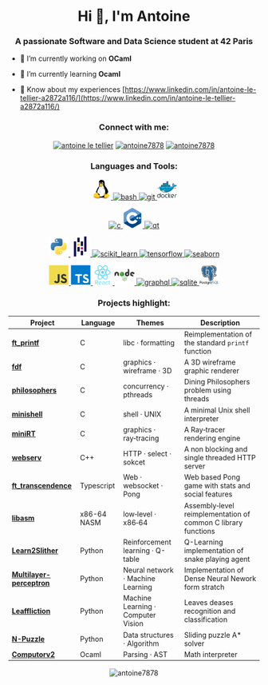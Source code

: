 <h1 align="center">Hi 👋, I'm Antoine</h1>
<h3 align="center">A passionate Software and Data Science student at 42 Paris</h3>

- 🔭 I’m currently working on **OCaml**

- 🌱 I’m currently learning **Ocaml**

- 📄 Know about my experiences [https://www.linkedin.com/in/antoine-le-tellier-a2872a116/](https://www.linkedin.com/in/antoine-le-tellier-a2872a116/)

<h3 align="center">Connect with me:</h3>
<p align="center">
<a href="https://linkedin.com/in/antoine le tellier" target="blank"><img align="center" src="https://raw.githubusercontent.com/rahuldkjain/github-profile-readme-generator/master/src/images/icons/Social/linked-in-alt.svg" alt="antoine le tellier" height="30" width="40" /></a>
<a href="https://kaggle.com/antoine7878" target="blank"><img align="center" src="https://raw.githubusercontent.com/rahuldkjain/github-profile-readme-generator/master/src/images/icons/Social/kaggle.svg" alt="antoine7878" height="30" width="40" /></a>
<a href="https://www.leetcode.com/antoine7878" target="blank"><img align="center" src="https://raw.githubusercontent.com/rahuldkjain/github-profile-readme-generator/master/src/images/icons/Social/leet-code.svg" alt="antoine7878" height="30" width="40" /></a>
</p>

<h3 align="center">Languages and Tools:</h3>
<p align="center">
<a href="https://www.linux.org/" target="_blank" rel="noreferrer"> <img src="https://raw.githubusercontent.com/devicons/devicon/master/icons/linux/linux-original.svg" alt="linux" width="40" height="40"/> </a>
<a href="https://www.gnu.org/software/bash/" target="_blank" rel="noreferrer"> <img src="https://www.vectorlogo.zone/logos/gnu_bash/gnu_bash-icon.svg" alt="bash" width="40" height="40"/> </a>
<a href="https://git-scm.com/" target="_blank" rel="noreferrer"> <img src="https://www.vectorlogo.zone/logos/git-scm/git-scm-icon.svg" alt="git" width="40" height="40"/> </a>
<a href="https://www.docker.com/" target="_blank" rel="noreferrer"> <img src="https://raw.githubusercontent.com/devicons/devicon/master/icons/docker/docker-original-wordmark.svg" alt="docker" width="40" height="40"/> </a>
</p>
<p align="center">
<a href="https://ocaml.org/" target="_blank" rel="noreferrer"> <img src="https://upload.wikimedia.org/wikipedia/commons/1/18/C_Programming_Language.svg" alt="c" width="40" height="40"/> </a>
<a href="https://www.w3schools.com/cpp/" target="_blank" rel="noreferrer"> <img src="https://raw.githubusercontent.com/devicons/devicon/master/icons/cplusplus/cplusplus-original.svg" alt="cplusplus" width="40" height="40"/> </a>
<a href="https://www.qt.io/" target="_blank" rel="noreferrer"> <img src="https://upload.wikimedia.org/wikipedia/commons/0/0b/Qt_logo_2016.svg" alt="qt" width="40" height="40"/> </a>
</p>
<p align="center">
<a href="https://www.python.org" target="_blank" rel="noreferrer"> <img src="https://raw.githubusercontent.com/devicons/devicon/master/icons/python/python-original.svg" alt="python" width="40" height="40"/> </a>
<a href="https://pandas.pydata.org/" target="_blank" rel="noreferrer"> <img src="https://raw.githubusercontent.com/devicons/devicon/2ae2a900d2f041da66e950e4d48052658d850630/icons/pandas/pandas-original.svg" alt="pandas" width="40" height="40"/> </a>
<a href="https://scikit-learn.org/" target="_blank" rel="noreferrer"> <img src="https://upload.wikimedia.org/wikipedia/commons/0/05/Scikit_learn_logo_small.svg" alt="scikit_learn" width="40" height="40"/> </a>
<a href="https://www.tensorflow.org" target="_blank" rel="noreferrer"> <img src="https://www.vectorlogo.zone/logos/tensorflow/tensorflow-icon.svg" alt="tensorflow" width="40" height="40"/> </a>
<a href="https://seaborn.pydata.org/" target="_blank" rel="noreferrer"> <img src="https://seaborn.pydata.org/_images/logo-mark-lightbg.svg" alt="seaborn" width="40" height="40"/> </a>
</p>
<p align="center">
<a href="https://developer.mozilla.org/en-US/docs/Web/JavaScript" target="_blank" rel="noreferrer"> <img src="https://raw.githubusercontent.com/devicons/devicon/master/icons/javascript/javascript-original.svg" alt="javascript" width="40" height="40"/> </a>
<a href="https://www.typescriptlang.org/" target="_blank" rel="noreferrer"> <img src="https://raw.githubusercontent.com/devicons/devicon/master/icons/typescript/typescript-original.svg" alt="typescript" width="40" height="40"/> </a> 
<a href="https://reactjs.org/" target="_blank" rel="noreferrer"> <img src="https://raw.githubusercontent.com/devicons/devicon/master/icons/react/react-original-wordmark.svg" alt="react" width="40" height="40"/> </a>
<a href="https://nodejs.org" target="_blank" rel="noreferrer"> <img src="https://raw.githubusercontent.com/devicons/devicon/master/icons/nodejs/nodejs-original-wordmark.svg" alt="nodejs" width="40" height="40"/> </a>
<a href="https://graphql.org" target="_blank" rel="noreferrer"> <img src="https://www.vectorlogo.zone/logos/graphql/graphql-icon.svg" alt="graphql" width="40" height="40"/> </a>
<a href="https://www.sqlite.org/" target="_blank" rel="noreferrer"> <img src="https://www.vectorlogo.zone/logos/sqlite/sqlite-icon.svg" alt="sqlite" width="40" height="40"/> </a>
<a href="https://www.postgresql.org" target="_blank" rel="noreferrer"> <img src="https://raw.githubusercontent.com/devicons/devicon/master/icons/postgresql/postgresql-original-wordmark.svg" alt="postgresql" width="40" height="40"/> </a>
</p>

<h3 align="center">Projects highlight:</h3>

| Project | Language | Themes | Description |
|-|-|-|-|
| [**ft_printf**](https://github.com/antoine7878/ft_printf) | C | libc · formatting | Reimplementation of the standard `printf` function |
| [**fdf**](https://github.com/antoine7878/fdf) | C | graphics · wireframe · 3D | A 3D wireframe graphic renderer |
| [**philosophers**](https://github.com/antoine7878/Philosophers) | C | concurrency · pthreads | Dining Philosophers problem using threads |
| [**minishell**](https://github.com/antoine7878/minishell) | C | shell · UNIX | A minimal Unix shell interpreter |
| [**miniRT**](https://github.com/antoine7878/miniRT) | C | graphics · ray‑tracing | A Ray‑tracer rendering engine |
| [**webserv**](https://github.com/antoine7878/webserv) | C++ | HTTP · select · sokcet | A non blocking and single threaded HTTP server |
| [**ft_transcendence**](https://github.com/antoine7878/ft_transcendence) | Typescript | Web · websocket · Pong | Web based Pong game with stats and social features |
| [**libasm**](https://github.com/antoine7878/libasm) | x86-64 NASM | low‑level · x86‑64 | Assembly‑level reimplementation of common C library functions |
| [**Learn2Slither**](https://github.com/antoine7878/Learn2Slither) | Python | Reinforcement learning · Q-table | Q-Learning implementation of snake playing agent |
| [**Multilayer-perceptron**](https://github.com/antoine7878/Multilayer-perceptron) | Python | Neural network · Machine Learning | Implementation of Dense Neural Nework form stratch |
| [**Leaffliction**](https://github.com/antoine7878/Leaffliction) | Python | Machine Learning · Computer Vision | Leaves deases recognition and classification |
| [**N-Puzzle**](https://github.com/antoine7878/N-Puzzle) | Python | Data structures · Algorithm | Sliding puzzle A* solver |
| [**Computorv2**](https://github.com/antoine7878/computorv2) | Ocaml | Parsing · AST | Math interpreter |

<p align="center"><img align="center" src="https://github-readme-stats.vercel.app/api/top-langs?username=antoine7878&show_icons=true&locale=en&layout=compact&theme=dark" alt="antoine7878" /></p>

